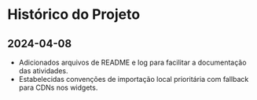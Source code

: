 # Histórico do Projeto

## 2024-04-08
- Adicionados arquivos de README e log para facilitar a documentação das atividades.
- Estabelecidas convenções de importação local prioritária com fallback para CDNs nos widgets.
